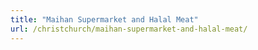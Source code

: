 ```yaml
---
title: "Maihan Supermarket and Halal Meat"
url: /christchurch/maihan-supermarket-and-halal-meat/
---
```

